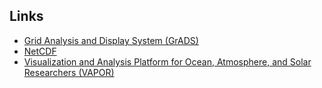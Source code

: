 ## Links

- [Grid Analysis and Display System (GrADS)](http://cola.gmu.edu/grads)
- [NetCDF](http://www.unidata.ucar.edu/software/netcdf)
- [Visualization and Analysis Platform for Ocean, Atmosphere, and Solar Researchers (VAPOR)](http://www.vapor.ucar.edu)

